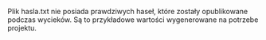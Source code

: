 Plik hasla.txt nie posiada prawdziwych haseł, które zostały opublikowane podczas wycieków.
Są to przykładowe wartości wygenerowane na potrzebe projektu.